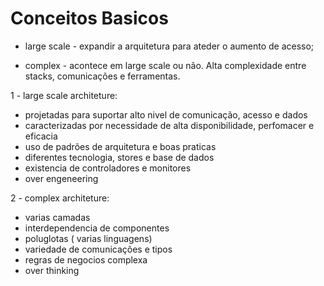 # Conceitos Basicos

* large scale - expandir a arquitetura para ateder o aumento de acesso;

* complex - acontece em large scale ou não. Alta complexidade entre stacks, comunicações e ferramentas.

1 - large scale architeture:

* projetadas para suportar alto nivel de comunicação, acesso e dados
* caracterizadas por necessidade de alta disponibilidade, perfomacer e eficacia
* uso de padrões de arquitetura e boas praticas
* diferentes tecnologia, stores e base de dados
* existencia de controladores e monitores
* over engeneering

2 - complex architeture:

* varias camadas
* interdependencia de componentes
* poluglotas ( varias linguagens)
* variedade de comunicações e tipos
* regras de negocios complexa
* over thinking
